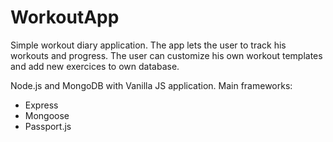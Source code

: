 # WorkoutApp
Simple workout diary application. 
The app lets the user to track his workouts and progress.
The user can customize his own workout templates and add new exercices to own database.


Node.js and MongoDB with Vanilla JS application.
Main frameworks:
* Express
* Mongoose
* Passport.js
